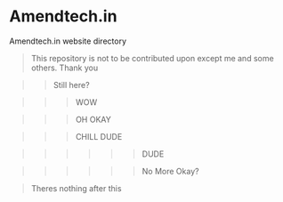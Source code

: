 # Amendtech.in

Amendtech.in website directory
>This repository is not to be contributed upon except me and some others.
>Thank you

















































































>>Still here?







>>>WOW





















>>>OH OKAY



















>>>CHILL DUDE







































>>>>>>DUDE
























>>>>>>No More Okay?


























































>Theres nothing after this
